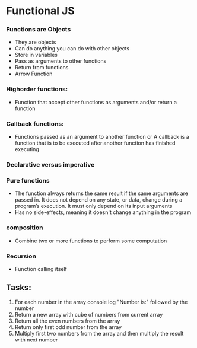 # Functional JS

### Functions are Objects
* They are objects
* Can do anything you can do with other objects
* Store in variables
* Pass as arguments to other functions
* Return from functions
* Arrow Function

### Highorder functions:
* Function that accept other functions as arguments and/or return a function

### Callback functions:
* Functions passed as an argument to another function or A callback is a function that is to be executed after another function has finished executing

### Declarative versus imperative

### Pure functions
* The function always returns the same result if the same arguments are passed in. It does not depend on any state, or data, change during a program’s execution. It must only depend on its input arguments
* Has no side-effects, meaning it doesn't change anything in the program

### composition
* Combine two or more functions to perform some computation

### Recursion
* Function calling itself 

## Tasks:
1. For each number in the array console log "Number is:" followed by the number
2. Return a new array with cube of numbers from current array
3. Return all the even numbers from the array
4. Return only first odd number from the array
5. Multiply first two numbers from the array and then multiply the result with next number
